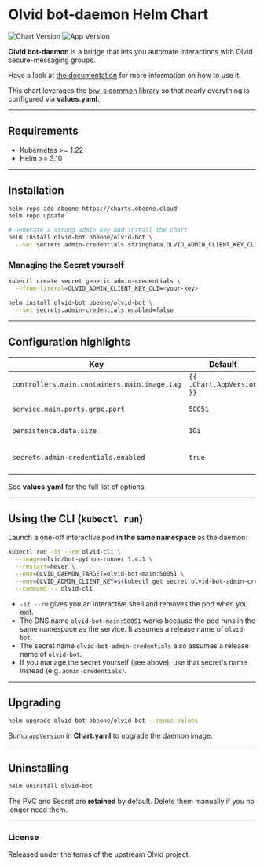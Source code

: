 # Olvid bot-daemon Helm Chart

![Chart Version](https://img.shields.io/badge/chart-0.1.0-informational?style=flat-square)
![App Version](https://img.shields.io/badge/app-1.4.1-brightgreen?style=flat-square)

**Olvid bot-daemon** is a bridge that lets you automate interactions with Olvid secure-messaging groups.

Have a look at [the documentation](https://doc.bot.olvid.io/en/stable/index.html) for more information on how to use it.

This chart leverages the [bjw-s common library](https://github.com/bjw-s/helm-charts) so that nearly everything is configured via **values.yaml**.

---

## Requirements

- Kubernetes >= 1.22
- Helm >= 3.10

---

## Installation

```bash
helm repo add obeone https://charts.obeone.cloud
helm repo update

# Generate a strong admin key and install the chart
helm install olvid-bot obeone/olvid-bot \
  --set secrets.admin-credentials.stringData.OLVID_ADMIN_CLIENT_KEY_CLI="$(openssl rand -hex 24)"
```

### Managing the Secret yourself

```bash
kubectl create secret generic admin-credentials \
  --from-literal=OLVID_ADMIN_CLIENT_KEY_CLI=<your-key>

helm install olvid-bot obeone/olvid-bot \
  --set secrets.admin-credentials.enabled=false
```

---

## Configuration highlights

| Key                                                | Default                   | Purpose                                    |
|----------------------------------------------------|---------------------------|--------------------------------------------|
| `controllers.main.containers.main.image.tag`       | `{{ .Chart.AppVersion }}` | Daemon image tag                           |
| `service.main.ports.grpc.port`                     | `50051`                   | Internal gRPC port                         |
| `persistence.data.size`                            | `1Gi`                     | PVC size for `/daemon/data`                |
| `secrets.admin-credentials.enabled`                | `true`                    | Whether to create the Secret               |

See **values.yaml** for the full list of options.

---

## Using the CLI (`kubectl run`)

Launch a one-off interactive pod **in the same namespace** as the daemon:

```bash
kubectl run -it --rm olvid-cli \
  --image=olvid/bot-python-runner:1.4.1 \
  --restart=Never \
  --env=OLVID_DAEMON_TARGET=olvid-bot-main:50051 \
  --env=OLVID_ADMIN_CLIENT_KEY=$(kubectl get secret olvid-bot-admin-credentials -o jsonpath='{.data.OLVID_ADMIN_CLIENT_KEY_CLI}' | base64 -d) \
  --command -- olvid-cli
```

* `-it --rm` gives you an interactive shell and removes the pod when you exit.
* The DNS name `olvid-bot-main:50051` works because the pod runs in the same namespace as the service. It assumes a release name of `olvid-bot`.
* The secret name `olvid-bot-admin-credentials` also assumes a release name of `olvid-bot`.
* If you manage the secret yourself (see above), use that secret's name instead (e.g. `admin-credentials`).

---

## Upgrading

```bash
helm upgrade olvid-bot obeone/olvid-bot --reuse-values
```

Bump `appVersion` in **Chart.yaml** to upgrade the daemon image.

---

## Uninstalling

```bash
helm uninstall olvid-bot
```

The PVC and Secret are **retained** by default. Delete them manually if you no longer need them.

---

### License

Released under the terms of the upstream Olvid project.
